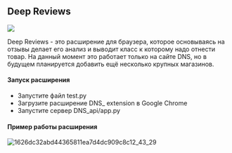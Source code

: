 
<h2> Deep Reviews </h2>

![](https://user-images.githubusercontent.com/63061620/112638207-0eb1e700-8e50-11eb-9c5e-c38780b6eee3.png)

Deep Reviews - это расширение для браузера, которое основываясь на отзывы делает его анализ и выводит класс к которому надо отнести товар.
На данный момент это работает только на сайте DNS, но в будущем планируется добавить ещё несколько крупных магазинов.

<h4> Запуск расширения </h4>
<ul>
    <li>Запустите файл test.py</li>
    <li>Загрузите расширение DNS_ extension в Google Chrome</li>
    <li>Запустите сервер DNS_api/app.py </li>
  </ul>
<h4> Пример работы расширения </h4>

![1626dc32abd44365811ea7d4dc909c8c12_43_29](https://user-images.githubusercontent.com/63061620/112644288-4a4faf80-8e56-11eb-8ff5-c2c1cd8cf736.gif)



